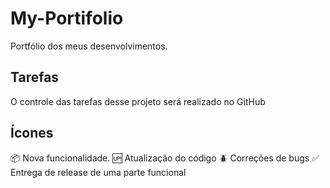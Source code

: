 # My-Portifolio

Portfólio dos meus desenvolvimentos. 

## Tarefas

O controle das tarefas desse projeto será realizado no GitHub

## Ícones 

:package: Nova funcionalidade.
:up: Atualização do código
:beetle: Correções de bugs
:white_check_mark: Entrega de release de uma parte funcional